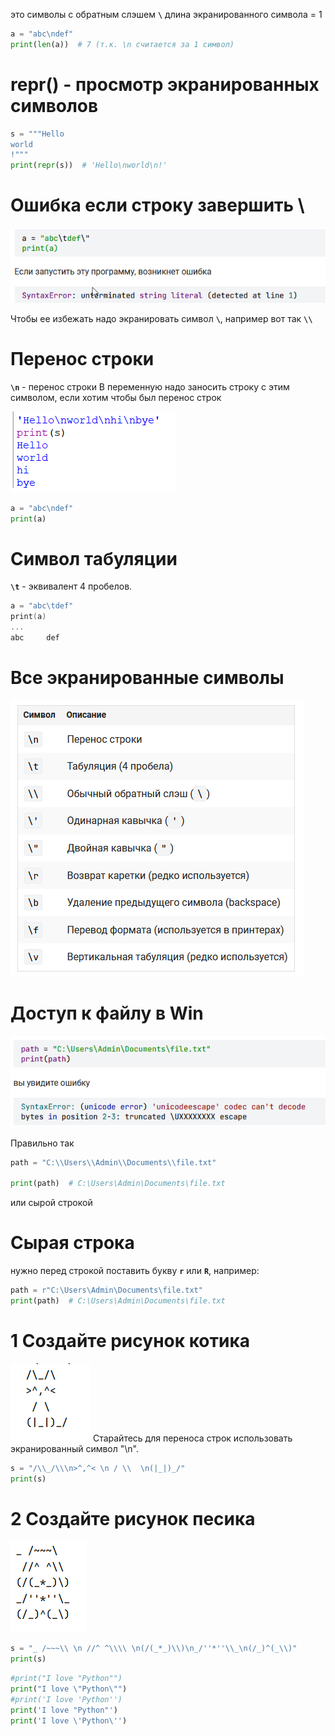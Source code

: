 это символы с обратным слэшем **```\```**
длина экранированного символа = 1
```python
a = "abc\ndef"
print(len(a))  # 7 (т.к. \n считается за 1 символ)
```
# repr() - просмотр экранированных символов

```python
s = """Hello
world
!"""
print(repr(s))  # 'Hello\nworld\n!'
```

# Ошибка если строку завершить \

![](../_pictures/image_20250409235524.png)

Чтобы ее избежать надо экранировать символ **```\```**, например вот так **```\\```**
# Перенос строки
**```\n```** - перенос строки
В переменную надо заносить строку с этим символом, если хотим чтобы был перенос строк

![](../_pictures/image_20250409235055.png)

```python
a = "abc\ndef"
print(a)
```


# Символ табуляции
**```\t```** - эквивалент 4 пробелов. 

```swift
a = "abc\tdef"
print(a)
...
abc     def
```

# Все экранированные символы

![](../_pictures/image_20250409235642.png)

# Доступ к файлу в Win

![](../_pictures/image_20250409235749.png)

Правильно так

```python
path = "C:\\Users\\Admin\\Documents\\file.txt"

print(path)  # C:\Users\Admin\Documents\file.txt
```

или сырой строкой
# Сырая строка

нужно перед строкой поставить букву **`r`** или **`R`**, например:

```python
path = r"C:\Users\Admin\Documents\file.txt"
print(path)  # C:\Users\Admin\Documents\file.txt
```

# 1 Создайте рисунок котика

![](../_pictures/image_20250410000558.png)
Старайтесь для переноса строк использовать экранированный символ "\n".

```python
s = "/\\_/\\\n>^,^< \n / \\  \n(|_|)_/"  
print(s)
```

# 2 Создайте рисунок песика
![](../_pictures/image_20250410000912.png)

```python
s = "_ /~~~\\ \n //^ ^\\\\ \n(/(_*_)\\)\n_/''*''\\_\n(/_)^(_\\)"
print(s)

```


```python
#print("I love "Python"")
print("I love \"Python\"")
#print('I love 'Python'')
print('I love "Python"')
print('I love \'Python\'')
```